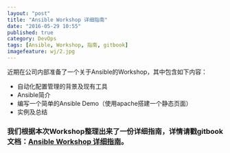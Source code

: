 ```yaml
---
layout: "post"
title: "Ansible Workshop 详细指南"
date: "2016-05-29 10:55"
published: true
category: DevOps
tags: [Ansible, Workshop, 指南, gitbook]
imagefeature: wj/2.jpg
---
```


近期在公司内部准备了一个关于Ansible的Workshop，其中包含如下内容：

  - 自动化配置管理的背景及现有工具
  - Ansible简介
  - 编写一个简单的Ansible Demo（使用apache搭建一个静态页面）
  - 实例及总结

### 我们根据本次Workshop整理出来了一份详细指南，详情请戳gitbook文档：[Ansible Workshop 详细指南](https://yaowenjie.gitbooks.io/ansible-workshop/content/index.html)。


<!-- 备用： http://www.jianshu.com/p/df42e636f95e
      https://github.com/ksky521/nodePPT
      http://www.oschina.net/news/26220/webslide-js-ppt-tool
      http://www.jianshu.com/p/e78cce9d5af0
      http://codepen.io/zuraizm/pen/vGDHl -->
